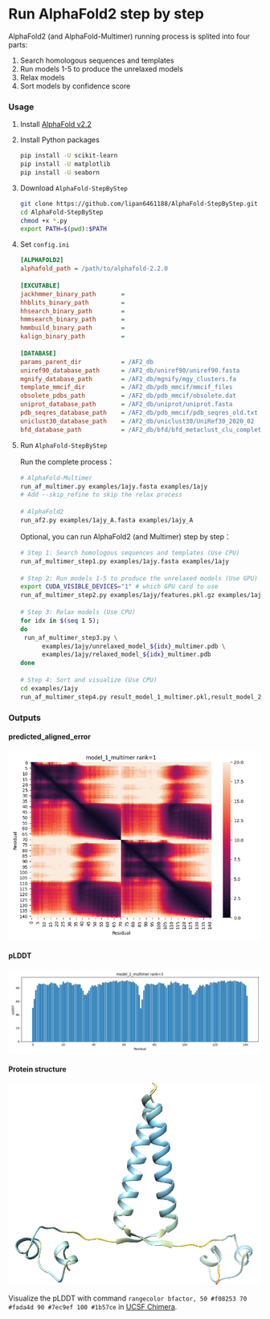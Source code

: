 # Run AlphaFold2 step by step

AlphaFold2 (and AlphaFold-Multimer) running process is splited into four parts:

1. Search homologous sequences and templates
2. Run models 1-5 to produce the unrelaxed models
3. Relax models
4. Sort models by confidence score

### Usage

1. Install [AlphaFold v2.2](https://github.com/deepmind/alphafold/releases/tag/v2.2.0)

2. Install Python packages

   ```bash
   pip install -U scikit-learn
   pip install -U matplotlib
   pip install -U seaborn
   ```

3. Download `AlphaFold-StepByStep`

   ```bash
   git clone https://github.com/lipan6461188/AlphaFold-StepByStep.git
   cd AlphaFold-StepByStep
   chmod +x *.py
   export PATH=$(pwd):$PATH
   ```

4. Set `config.ini`

   ```ini
   [ALPHAFOLD2]
   alphafold_path = /path/to/alphafold-2.2.0
   
   [EXCUTABLE]
   jackhmmer_binary_path       = 
   hhblits_binary_path         = 
   hhsearch_binary_path        = 
   hmmsearch_binary_path       = 
   hmmbuild_binary_path        = 
   kalign_binary_path          = 
   
   [DATABASE]
   params_parent_dir           = /AF2_db
   uniref90_database_path      = /AF2_db/uniref90/uniref90.fasta
   mgnify_database_path        = /AF2_db/mgnify/mgy_clusters.fa
   template_mmcif_dir          = /AF2_db/pdb_mmcif/mmcif_files
   obsolete_pdbs_path          = /AF2_db/pdb_mmcif/obsolete.dat
   uniprot_database_path       = /AF2_db/uniprot/uniprot.fasta
   pdb_seqres_database_path    = /AF2_db/pdb_mmcif/pdb_seqres_old.txt
   uniclust30_database_path    = /AF2_db/uniclust30/UniRef30_2020_02
   bfd_database_path           = /AF2_db/bfd/bfd_metaclust_clu_complete_id30_c90_final_seq.sorted_opt
   ```

5. Run `AlphaFold-StepByStep`

   Run the complete process：

   ```bash
   # AlphaFold-Multimer
   run_af_multimer.py examples/1ajy.fasta examples/1ajy
   # Add --skip_refine to skip the relax process
   
   # AlphaFold2
   run_af2.py examples/1ajy_A.fasta examples/1ajy_A
   ```

   Optional, you can run AlphaFold2 (and Multimer) step by step：

   ```bash
   # Step 1: Search homologous sequences and templates (Use CPU)
   run_af_multimer_step1.py examples/1ajy.fasta examples/1ajy
   
   # Step 2: Run models 1-5 to produce the unrelaxed models (Use GPU)
   export CUDA_VISIBLE_DEVICES="1" # which GPU card to use
   run_af_multimer_step2.py examples/1ajy/features.pkl.gz examples/1ajy
   
   # Step 3: Relax models (Use CPU)
   for idx in $(seq 1 5);
   do
   	run_af_multimer_step3.py \
         examples/1ajy/unrelaxed_model_${idx}_multimer.pdb \
         examples/1ajy/relaxed_model_${idx}_multimer.pdb
   done
   
   # Step 4: Sort and visualize (Use CPU)
   cd examples/1ajy
   run_af_multimer_step4.py result_model_1_multimer.pkl,result_model_2_multimer.pkl,result_model_3_multimer.pkl,result_model_4_multimer.pkl,result_model_5_multimer.pkl relaxed_model_1_multimer.pdb,relaxed_model_2_multimer.pdb,relaxed_model_3_multimer.pdb,relaxed_model_4_multimer.pdb,relaxed_model_5_multimer.pdb ./
   ```

### Outputs

#### predicted_aligned_error

![1.png](examples/output/model_1_predicted_aligned_error.png)

#### pLDDT

![2.png](examples/output/model_2_plddt.png)

#### Protein structure

![3.png](imgs/3.png)

Visualize the pLDDT with command `rangecolor bfactor, 50 #f08253 70 #fada4d 90 #7ec9ef 100 #1b57ce` in [UCSF Chimera](https://www.cgl.ucsf.edu/chimera/).

